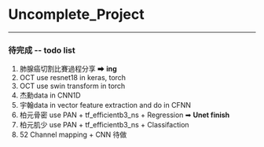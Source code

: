 # Uncomplete_Project

---
### 待完成 -- todo list

1. 肺腺癌切割比賽過程分享 ➡ **ing**
2. OCT use resnet18 in keras, torch
3. OCT use swin transform in torch
4. 杰勳data in CNN1D
5. 宇翰data in vector feature extraction and do in CFNN
6. 柏元骨密 use PAN + tf_efficientb3_ns + Regression  ➡ **Unet finish**
7. 柏元肌少 use PAN + tf_efficientb3_ns + Classifaction  
8. 52 Channel mapping + CNN 待做
